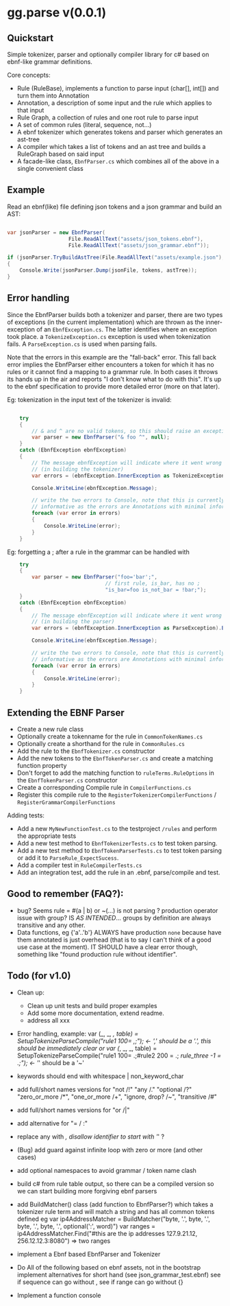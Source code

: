 gg.parse v(0.0.1)
======================

Quickstart
----------------------

Simple tokenizer, parser and optionally compiler library for c# based on ebnf-like grammar definitions.

Core concepts:

- Rule (RuleBase), implements a function to parse input (char[], int[]) and turn them into Annotation
- Annotation, a description of some input and the rule which applies to that input
- Rule Graph, a collection of rules and one root rule to parse input
- A set of common rules (literal, sequence, not...)
- A ebnf tokenizer which generates tokens and parser which generates an ast-tree
- A compiler which takes a list of tokens and an ast tree and builds a RuleGraph based on said input
- A facade-like class, `EbnfParser.cs` which combines all of the above in a single convenient class

## Example

Read an ebnf(like) file defining json tokens and a json grammar and build an AST:

```csharp

var jsonParser = new EbnfParser(	
					File.ReadAllText("assets/json_tokens.ebnf"), 
					File.ReadAllText("assets/json_grammar.ebnf"));

if (jsonParser.TryBuildAstTree(File.ReadAllText("assets/example.json"), out tokens, out astTree))) 
{
	Console.Write(jsonParser.Dump(jsonFile, tokens, astTree));
}
```



## Error handling

Since the EbnfParser builds both a tokenizer and parser, there are two types of exceptions (in the current implementation) which are thrown as the inner-exception of an `EbnfException.cs`. 
The latter identifies where an exception took place. a `TokenizeException.cs` exception is used when tokenization fails. A `ParseException.cs` is used when parsing fails.

Note that the errors in this example are the "fall-back" error. This fall back error implies the EbnfParser either encounters a token for which it has no rules or it cannot find a mapping to a grammar rule. In both cases it throws its hands up in the air and reports "I don't know what to do with this". It's up to the ebnf specification to provide more detailed error (more on that later).

Eg: tokenization in the input text of the tokenizer is invalid:

```csharp

    try
    {
        // & and ^ are no valid tokens, so this should raise an exception
        var parser = new EbnfParser("& foo ^", null);
    }
    catch (EbnfException ebnfException)
    {
        // The message ebnfException will indicate where it went wrong 
        // (in building the tokenizer)
        var errors = (ebnfException.InnerException as TokenizeException).Errors;

        Console.WriteLine(ebnfException.Message);

        // write the two errors to Console, note that this is currently not very
        // informative as the errors are Annotations with minimal information.
        foreach (var error in errors)
        {
            Console.WriteLine(error);
        }
    }
```

Eg: forgetting a ; after a rule in the grammar can be handled with


```csharp
    try
    {
        var parser = new EbnfParser("foo='bar';", 
                                // first rule, is_bar, has no ;
                                "is_bar=foo is_not_bar = !bar;");
    }
    catch (EbnfException ebnfException)
    {
        // The message ebnfException will indicate where it went wrong 
        // (in building the parser)
        var errors = (ebnfException.InnerException as ParseException).Errors;

        Console.WriteLine(ebnfException.Message);

        // write the two errors to Console, note that this is currently not very
        // informative as the errors are Annotations with minimal information.
        foreach (var error in errors)
        {
            Console.WriteLine(error);
        }
    }
```

## Extending the EBNF Parser

- Create a new rule class
- Optionally create a tokenname for the rule in `CommonTokenNames.cs`
- Optionally create a shorthand for the rule in `CommonRules.cs`
- Add the rule to the `EbnfTokenizer.cs` constructor
- Add the new tokens to the `EbnfTokenParser.cs` and create a matching function property
- Don't forget to add the matching function to `ruleTerms.RuleOptions` in the `EbnfTokenParser.cs` constructor
- Create a corresponding Compile rule in `CompilerFunctions.cs`
- Register this compile rule to the `RegisterTokenizerCompilerFunctions` / `RegisterGrammarCompilerFunctions`
 
Adding tests:

- Add a new `MyNewFunctionTest.cs` to the testproject `/rules` and perform the appropriate tests
- Add a new test method to `EbnfTokenizerTests.cs` to test token parsing.
- Add a new test method to `EbnfTokenParserTests.cs` to test token parsing or add it to `ParseRule_ExpectSucess`.
- Add a compiler test in `RuleCompilerTests.cs`
- Add an integration test, add the rule in an .ebnf, parse/compile and test.

Good to remember (FAQ?):
------------------------

- bug? Seems rule = #(a | b) or ~(...) is not parsing ? production operator issue with group?
    IS _AS INTENDED_... groups by definition are always transitive and any other.
-   Data functions, eg {'a'..'b'} ALWAYS have production `none` because have them annotated is just overhead (that is to say I can't think of a good use case at the moment).
    IT SHOULD have a clear error though, something like "found production rule without identifier".

Todo (for v1.0)
---------------

- Clean up:  
  - Clean up unit tests and build proper examples
  - Add some more documentation, extend readme.
  - address all xxx

- Error handling, example: var (_, _, _, table) = SetupTokenizeParseCompile("rule1 100= ,;"); <- ',' should be a '.', this should be immediately clear
  or var (_, _, _, table) = SetupTokenizeParseCompile("rule1 100= .;#rule2 200 = .; *rule_three -1 = .;"); <- '*' should be a '~'

- keywords should end with whitespace | non_keyword_char
- add full/short names versions for "not /!" "any /." "optional /?" "zero_or_more /*", "one_or_more /+", "ignore, drop? /~", "transitive /#"
- add full/short names versions for "or /|"
- add alternative for "= / :"
- replace any with _, disallow identifier to start with '_' ?
- (Bug) add guard against infinite loop with zero or more (and other cases)

- add optional namespaces to avoid grammar / token name clash 

- build c# from rule table output, so there can be a compiled version so we can start building more forgiving ebnf parsers

- add BuildMatcher() class (add function to EbnfParser?) which takes a tokenizer rule term and will match a string and has
     all common tokens defined
	eg var ip4AddressMatcher = BuildMatcher("byte, '.', byte, '.', byte, '.', byte, '.', optional(':', word)")
	   var ranges = ip4AddressMatcher.Find("#this are the ip addresses 127.9.21.12, 256.12.12.3:8080") => two ranges

- implement a Ebnf based EbnfParser and Tokenizer

- Do All of the following based on ebnf assets, not in the bootstrap
	implement alternatives for short hand (see json_grammar_test.ebnf)
	see if sequence can go without ,
	see if range can go without {}




- Implement a function console